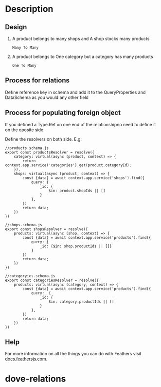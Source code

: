 # Description

>

## Design

1. A product belongs to many shops and A shop stocks many products

    ```
    Many To Many
    ```

3. A product belongs to One category but a category has many products

    ```
    One To Many
    ```

## Process for relations

Define reference key in schema and add it to the QueryProperties and DataSchema as you would any other field

## Process for populating foreign object

If you defined a Type.Ref on one end of the relationshipno need to define it on the oposite side

Define the resolvers on both side. E.g:

```
//products.schema.js
export const productsResolver = resolve({
    category: virtual(async (product, context) => {
        return context.app.service('categories').get(product.categoryId);
    }),
    shops: virtual(async (product, context) => {
        const {data} = await context.app.service('shops').find({
            query: {
                _id: {
                    $in: product.shopIds || []
                }
            },
        })
        return data;
    })
})
```


```
//shops.schema.js
export const shopsResolver = resolve({
    products: virtual(async (shop, context) => {
        const {data} = await context.app.service('products').find({
            query: {
                _id: {$in: shop.productIds || []}
            }
        })
        return data;
    })
})
```

```
//categoryies.schema.js
export const categoriesResolver = resolve({
    products: virtual(async (category, context) => {
        const {data} = await context.app.service('products').find({
            query:  {
                _id: {
                    $in: category.productIds || []
                }
            },
        })
        return data;
    })
})
```

## Help

For more information on all the things you can do with Feathers visit [docs.feathersjs.com](http://docs.feathersjs.com).
# dove-relations
